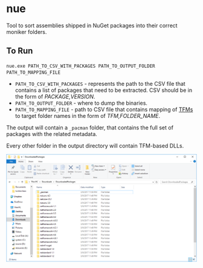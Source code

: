 # nue

Tool to sort assemblies shipped in NuGet packages into their correct moniker folders.

## To Run

`nue.exe PATH_TO_CSV_WITH_PACKAGES PATH_TO_OUTPUT_FOLDER PATH_TO_MAPPING_FILE`

* `PATH_TO_CSV_WITH_PACKAGES` - represents the path to the CSV file that contains a list of packages that need to be extracted. CSV should be in the form of _PACKAGE,VERSION_.
* `PATH_TO_OUTPUT_FOLDER` - where to dump the binaries.
* `PATH_TO_MAPPING_FILE` - path to CSV file that contains mapping of [TFMs](https://docs.microsoft.com/en-us/nuget/schema/target-frameworks) to target folder names in the form of _TFM,FOLDER_NAME_.

The output will contain a `_pacman` folder, that contains the full set of packages with the related metadata.

Every other folder in the output directory will contain TFM-based DLLs.

![Folder Breakdown](nue.png)